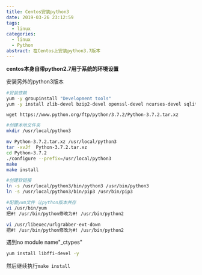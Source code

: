 ```yaml
---
title: Centos安装python3
date: 2019-03-26 23:12:59
tags:
  - linux
categories:
  - linux
  - Python
abstract: 在Centos上安装python3.7版本
---
```


**centos本身自带python2.7用于系统的环境设置**

安装另外的python3版本

```bash
#安装依赖
yum -y groupinstall "Development tools"
yum -y install zlib-devel bzip2-devel openssl-devel ncurses-devel sqlite-devel readline-devel tk-devel gdbm-devel db4-devel libpcap-devel xz-devel
```

<!--more-->

```
wget https://www.python.org/ftp/python/3.7.2/Python-3.7.2.tar.xz
```

```bash
#创建本地文件夹
mkdir /usr/local/python3
```

```bash
mv Python-3.7.2.tar.xz /usr/local/python3
tar -xvJf  Python-3.7.2.tar.xz
cd Python-3.7.2
./configure --prefix=/usr/local/python3
make  
make install
```

```bash
#创建软链接
ln -s /usr/local/python3/bin/python3 /usr/bin/python3
ln -s /usr/local/python3/bin/pip3 /usr/bin/pip3
```

```bash
#配置yum文件 让python版本共存
vi /usr/bin/yum
把#! /usr/bin/python修改为#! /usr/bin/python2
```

```bash
vi /usr/libexec/urlgrabber-ext-down
把#! /usr/bin/python修改为#! /usr/bin/python2
```

遇到no module name"_ctypes"

```sh
yum install libffi-devel -y
```

然后继续执行`make install`
